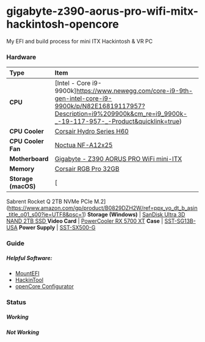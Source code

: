 # gigabyte-z390-aorus-pro-wifi-mitx-hackintosh-opencore
My EFI and build process for mini ITX Hackintosh &amp; VR PC

### Hardware

Type|Item
:----|:----
**CPU** | [Intel - Core i9-9900k]https://www.newegg.com/core-i9-9th-gen-intel-core-i9-9900k/p/N82E16819117957?Description=i9%209900k&cm_re=i9_9900k-_-19-117-957-_-Product&quicklink=true)
**CPU Cooler** | [Corsair Hydro Series H60](https://www.amazon.com/gp/product/B079NXZQBC/ref=ppx_yo_dt_b_asin_title_o04_s01?ie=UTF8&psc=1)
**CPU Cooler Fan** | [Noctua NF-A12x25](https://www.amazon.com/gp/product/B07C5VG64V/ref=ppx_yo_dt_b_asin_title_o02_s00?ie=UTF8&psc=1) 
**Motherboard** | [Gigabyte - Z390 AORUS PRO WiFi mini-ITX](https://www.newegg.com/p/N82E16813145097?Description=gigabyte%20mitx%20aorus&cm_re=gigabyte_mitx_aorus-_-13-145-097-_-Product&quicklink=true)
**Memory** | [Corsair RGB Pro 32GB](https://www.newegg.com/corsair-32gb-288-pin-ddr4-sdram/p/N82E16820236553?Description=corsair%20RGB%20Pro%202x16&cm_re=corsair_RGB_Pro_2x16-_-20-236-553-_-Product&quicklink=true)
**Storage (macOS)** | [
Sabrent Rocket Q 2TB NVMe PCIe M.2](https://www.amazon.com/gp/product/B0829DZH2W/ref=ppx_yo_dt_b_asin_title_o01_s00?ie=UTF8&psc=1)
**Storage (Windows)** | [SanDisk Ultra 3D NAND 2TB SSD ](https://www.amazon.com/SanDisk-Ultra-NAND-Internal-SDSSDH3-2T00-G25/dp/B071KGS72Q)
**Video Card** | [PowerCooler RX 5700 XT](https://www.amazon.com/gp/product/B07WW2SZRY/ref=ppx_yo_dt_b_asin_title_o05_s00?ie=UTF8&psc=1)
**Case** | [SST-SG13B-USA](https://www.amazon.com/gp/product/B07MNC3JCB/ref=ppx_yo_dt_b_asin_title_o04_s03?ie=UTF8&psc=1)
**Power Supply** | [SST-SX500-G](https://www.amazon.com/gp/product/B075M5FRQS/ref=ppx_yo_dt_b_asin_title_o04_s04?ie=UTF8&psc=1)

### Guide

##### Helpful Software:
 - [MountEFI](https://github.com/corpnewt/MountEFI)
 - [HackinTool](https://github.com/headkaze/Hackintool)
 - [openCore Configurator](https://formulae.brew.sh/cask/opencore-configurator)

### Status

##### Working

##### Not Working